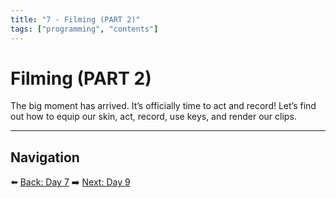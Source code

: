 ```yaml
---
title: "7 - Filming (PART 2)"
tags: ["programming", "contents"]
---
```

# Filming (PART 2)

The big moment has arrived. It’s officially time to act and record! Let’s find out how to equip our skin, act, record, use keys, and render our clips.

---

## Navigation

⬅️ [Back: Day 7](/minecraft_movie_course/Day-7/00_filming_part1)
➡️ [Next: Day 9](/minecraft_movie_course/Day-9/00_video_editing_voice_acting)
